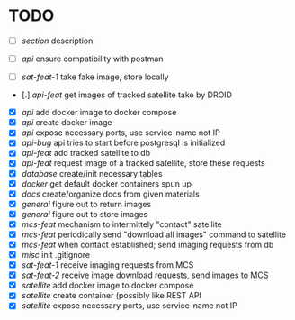 # TODO

- [ ] *section*    description

- [ ] *api*        ensure compatibility with postman
- [ ] *sat-feat-1* take fake image, store locally
- [.] *api-feat*   get images of tracked satellite take by DROID
- [X] *api*        add docker image to docker compose
- [X] *api*        create docker image
- [X] *api*        expose necessary ports, use service-name not IP
- [X] *api-bug*    api tries to start before postgresql is initialized
- [X] *api-feat*   add tracked satellite to db
- [X] *api-feat*   request image of a tracked satellite, store these requests
- [X] *database*   create/init necessary tables
- [X] *docker*     get default docker containers spun up
- [X] *docs*       create/organize docs from given materials
- [X] *general*    figure out to return images
- [X] *general*    figure out to store images
- [X] *mcs-feat*   mechanism to intermittely "contact" satellite
- [X] *mcs-feat*   periodically send "download all images" command to satellite
- [X] *mcs-feat*   when contact established; send imaging requests from db
- [X] *misc*       init .gitignore
- [X] *sat-feat-1* receive imaging requests from MCS
- [X] *sat-feat-2* receive image download requests, send images to MCS
- [X] *satellite*  add docker image to docker compose
- [X] *satellite*  create container (possibly like REST API
- [X] *satellite*  expose necessary ports, use service-name not IP
